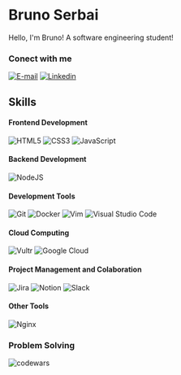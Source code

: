 # Bruno Serbai
Hello, I'm Bruno! A software engineering student! 

### Conect with me 
[![E-mail](https://img.shields.io/badge/-Email-000?style=for-the-badge&logo=microsoft-outlook&logoColor=E94D5F)](mailto:brunoserbai@outlook.com)
[![Linkedin](https://img.shields.io/badge/LinkedIn-0077B5?style=for-the-badge&logo=linkedin&logoColor=white)](https://www.linkedin.com/in/bruno-serbai/) 

## Skills

#### Frontend Development
![HTML5](https://img.shields.io/badge/HTML5-E34F26?style=for-the-badge&logo=html5&logoColor=white)
![CSS3](https://img.shields.io/badge/CSS3-1572B6?style=for-the-badge&logo=css3&logoColor=white)
![JavaScript](https://img.shields.io/badge/JavaScript-323330?style=for-the-badge&logo=javascript&logoColor=F7DF1E)

#### Backend Development
![NodeJS](https://img.shields.io/badge/node.js-6DA55F?style=for-the-badge&logo=node.js&logoColor=white)

#### Development Tools
![Git](https://img.shields.io/badge/GIT-E44C30?style=for-the-badge&logo=git&logoColor=white)
![Docker](https://img.shields.io/badge/docker-%230db7ed.svg?style=for-the-badge&logo=docker&logoColor=white)
![Vim](https://img.shields.io/badge/VIM-%2311AB00.svg?style=for-the-badge&logo=vim&logoColor=white)
![Visual Studio Code](https://img.shields.io/badge/Visual%20Studio%20Code-0078d7.svg?style=for-the-badge&logo=visual-studio-code&logoColor=white)

#### Cloud Computing
![Vultr](https://img.shields.io/badge/Vultr-007BFC.svg?style=for-the-badge&logo=vultr)
![Google Cloud](https://img.shields.io/badge/GoogleCloud-%234285F4.svg?style=for-the-badge&logo=google-cloud&logoColor=white)

#### Project Management and Colaboration 
![Jira](https://img.shields.io/badge/jira-%230A0FFF.svg?style=for-the-badge&logo=jira&logoColor=white)
![Notion](https://img.shields.io/badge/Notion-%23000000.svg?style=for-the-badge&logo=notion&logoColor=white)
![Slack](https://img.shields.io/badge/Slack-4A154B?style=for-the-badge&logo=slack&logoColor=white)

#### Other Tools
![Nginx](https://img.shields.io/badge/nginx-%23009639.svg?style=for-the-badge&logo=nginx&logoColor=white)


### Problem Solving
![codewars](https://www.codewars.com/users/BrunoSerbai/badges/small)
